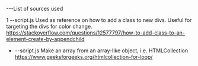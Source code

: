 ---List of sources used

1 --script.js 
    Used as reference on how to add a class to new divs. Useful for targeting the divs for color change.
    https://stackoverflow.com/questions/12577797/how-to-add-class-to-an-element-create-by-appendchild


* --script.js
    Make an array from an array-like object, i.e. HTMLCollection
    https://www.geeksforgeeks.org/htmlcollection-for-loop/